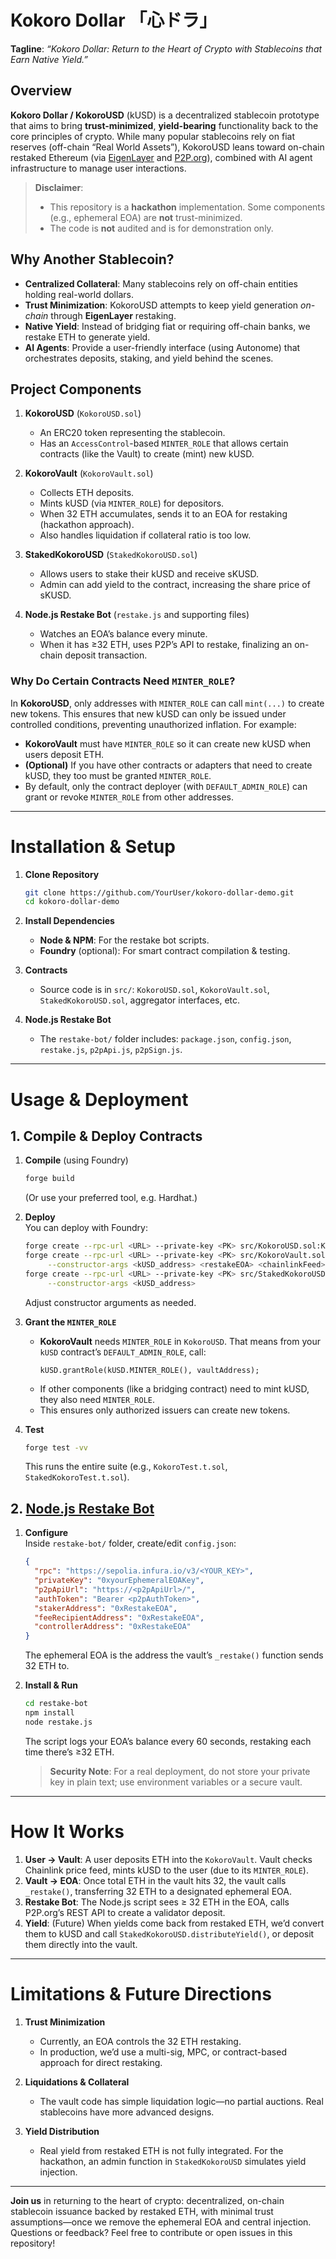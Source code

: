 # Kokoro Dollar 「心ドラ」

**Tagline**: *“Kokoro Dollar: Return to the Heart of Crypto with Stablecoins that Earn Native Yield.”*

## Overview

**Kokoro Dollar / KokoroUSD** (kUSD) is a decentralized stablecoin prototype that aims to bring **trust-minimized**, **yield-bearing** functionality back to the core principles of crypto. While many popular stablecoins rely on fiat reserves (off-chain “Real World Assets”), KokoroUSD leans toward on-chain restaked Ethereum (via [EigenLayer](https://www.eigenlayer.xyz/) and [P2P.org](https://p2p.org/)), combined with AI agent infrastructure to manage user interactions.

> **Disclaimer**:  
> - This repository is a **hackathon** implementation. Some components (e.g., ephemeral EOA) are **not** trust-minimized.  
> - The code is **not** audited and is for demonstration only.

## Why Another Stablecoin?

- **Centralized Collateral**: Many stablecoins rely on off-chain entities holding real-world dollars.  
- **Trust Minimization**: KokoroUSD attempts to keep yield generation *on-chain* through **EigenLayer** restaking.  
- **Native Yield**: Instead of bridging fiat or requiring off-chain banks, we restake ETH to generate yield.  
- **AI Agents**: Provide a user-friendly interface (using Autonome) that orchestrates deposits, staking, and yield behind the scenes.

## Project Components

1. **KokoroUSD** (`KokoroUSD.sol`)  
   - An ERC20 token representing the stablecoin.  
   - Has an `AccessControl`-based `MINTER_ROLE` that allows certain contracts (like the Vault) to create (mint) new kUSD.

2. **KokoroVault** (`KokoroVault.sol`)  
   - Collects ETH deposits.  
   - Mints kUSD (via `MINTER_ROLE`) for depositors.  
   - When 32 ETH accumulates, sends it to an EOA for restaking (hackathon approach).  
   - Also handles liquidation if collateral ratio is too low.

3. **StakedKokoroUSD** (`StakedKokoroUSD.sol`)  
   - Allows users to stake their kUSD and receive sKUSD.  
   - Admin can add yield to the contract, increasing the share price of sKUSD.

4. **Node.js Restake Bot** (`restake.js` and supporting files)  
   - Watches an EOA’s balance every minute.  
   - When it has ≥32 ETH, uses P2P’s API to restake, finalizing an on-chain deposit transaction.

### Why Do Certain Contracts Need `MINTER_ROLE`?

In **KokoroUSD**, only addresses with `MINTER_ROLE` can call `mint(...)` to create new tokens. This ensures that new kUSD can only be issued under controlled conditions, preventing unauthorized inflation. For example:

- **KokoroVault** must have `MINTER_ROLE` so it can create new kUSD when users deposit ETH.  
- **(Optional)** If you have other contracts or adapters that need to create kUSD, they too must be granted `MINTER_ROLE`.  
- By default, only the contract deployer (with `DEFAULT_ADMIN_ROLE`) can grant or revoke `MINTER_ROLE` from other addresses.

---

# Installation & Setup

1. **Clone Repository**

   ```bash
   git clone https://github.com/YourUser/kokoro-dollar-demo.git
   cd kokoro-dollar-demo
   ```

2. **Install Dependencies**

   - **Node & NPM**: For the restake bot scripts.  
   - **Foundry** (optional): For smart contract compilation & testing.

3. **Contracts**  
   - Source code is in `src/`: `KokoroUSD.sol`, `KokoroVault.sol`, `StakedKokoroUSD.sol`, aggregator interfaces, etc.

4. **Node.js Restake Bot**  
   - The `restake-bot/` folder includes: `package.json`, `config.json`, `restake.js`, `p2pApi.js`, `p2pSign.js`.

---

# Usage & Deployment

## 1. Compile & Deploy Contracts

1. **Compile** (using Foundry)
   ```bash
   forge build
   ```
   (Or use your preferred tool, e.g. Hardhat.)

2. **Deploy**  
   You can deploy with Foundry:
   ```bash
   forge create --rpc-url <URL> --private-key <PK> src/KokoroUSD.sol:KokoroUSD
   forge create --rpc-url <URL> --private-key <PK> src/KokoroVault.sol:KokoroVault \
        --constructor-args <kUSD_address> <restakeEOA> <chainlinkFeed>
   forge create --rpc-url <URL> --private-key <PK> src/StakedKokoroUSD.sol:StakedKokoroUSD \
        --constructor-args <kUSD_address>
   ```
   Adjust constructor arguments as needed.

3. **Grant the `MINTER_ROLE`**  
   - **KokoroVault** needs `MINTER_ROLE` in `KokoroUSD`. That means from your `kUSD` contract’s `DEFAULT_ADMIN_ROLE`, call:
     ```solidity
     kUSD.grantRole(kUSD.MINTER_ROLE(), vaultAddress);
     ```
   - If other components (like a bridging contract) need to mint kUSD, they also need `MINTER_ROLE`.  
   - This ensures only authorized issuers can create new tokens.

4. **Test**  
   ```bash
   forge test -vv
   ```
   This runs the entire suite (e.g., `KokoroTest.t.sol`, `StakedKokoroTest.t.sol`).

## 2. [Node.js Restake Bot](https://github.com/CarlZielinski/kokoro-restake-bot-demo)

1. **Configure**  
   Inside `restake-bot/` folder, create/edit `config.json`:
   ```json
   {
     "rpc": "https://sepolia.infura.io/v3/<YOUR_KEY>",
     "privateKey": "0xyourEphemeralEOAKey",
     "p2pApiUrl": "https://<p2pApiUrl>/",
     "authToken": "Bearer <p2pAuthToken>",
     "stakerAddress": "0xRestakeEOA",
     "feeRecipientAddress": "0xRestakeEOA",
     "controllerAddress": "0xRestakeEOA"
   }
   ```
   The ephemeral EOA is the address the vault’s `_restake()` function sends 32 ETH to.

2. **Install & Run**  
   ```bash
   cd restake-bot
   npm install
   node restake.js
   ```
   The script logs your EOA’s balance every 60 seconds, restaking each time there’s ≥32 ETH.  
   > **Security Note**: For a real deployment, do not store your private key in plain text; use environment variables or a secure vault.

---

# How It Works

1. **User -> Vault**: A user deposits ETH into the `KokoroVault`. Vault checks Chainlink price feed, mints kUSD to the user (due to its `MINTER_ROLE`).  
2. **Vault -> EOA**: Once total ETH in the vault hits 32, the vault calls `_restake()`, transferring 32 ETH to a designated ephemeral EOA.  
3. **Restake Bot**: The Node.js script sees ≥ 32 ETH in the EOA, calls P2P.org’s REST API to create a validator deposit.  
4. **Yield**: (Future) When yields come back from restaked ETH, we’d convert them to kUSD and call `StakedKokoroUSD.distributeYield()`, or deposit them directly into the vault.

---

# Limitations & Future Directions

1. **Trust Minimization**  
   - Currently, an EOA controls the 32 ETH restaking.  
   - In production, we’d use a multi-sig, MPC, or contract-based approach for direct restaking.

2. **Liquidations & Collateral**  
   - The vault code has simple liquidation logic—no partial auctions. Real stablecoins have more advanced designs.

3. **Yield Distribution**  
   - Real yield from restaked ETH is not fully integrated. For the hackathon, an admin function in `StakedKokoroUSD` simulates yield injection.

---

**Join us** in returning to the heart of crypto: decentralized, on-chain stablecoin issuance backed by restaked ETH, with minimal trust assumptions—once we remove the ephemeral EOA and central injection. Questions or feedback? Feel free to contribute or open issues in this repository!